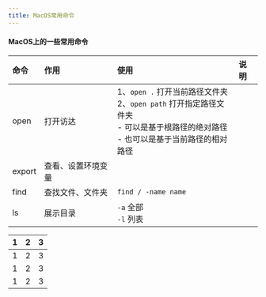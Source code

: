 ```yaml
---
title: MacOS常用命令
---
```


#### MacOS上的一些常用命令

| 命令 | 作用 | 使用 | 说明 |
| :-----| :---- | :---- | :---- |
| open | 打开访达 | 1、`open .` 打开当前路径文件夹 <br> 2、`open path` 打开指定路径文件夹 <br> - 可以是基于根路径的绝对路径 <br> - 也可以是基于当前路径的相对路径 |  |
| export | 查看、设置环境变量 |  |  |
| find | 查找文件、文件夹 | `find / -name name` | |
| ls | 展示目录 | `-a` 全部 <br> `-l` 列表 |  |


<table>
    <thead>
    <th>1</th>
    <th>2</th>
    <th>3</th>
    </thead>
    <tbody>
    <tr>
        <td>1</td>
        <td>2</td>
        <td>3</td>
    </tr>
    <tr>
        <td>1</td>
        <td>2</td>
        <td>3</td>
    </tr>
    <tr>
        <td>1</td>
        <td>2</td>
        <td>3</td>
    </tr>
    </tbody>
</table>